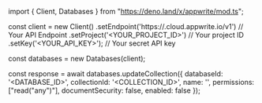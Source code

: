 import { Client, Databases } from "https://deno.land/x/appwrite/mod.ts";

const client = new Client()
    .setEndpoint('https://<REGION>.cloud.appwrite.io/v1') // Your API Endpoint
    .setProject('<YOUR_PROJECT_ID>') // Your project ID
    .setKey('<YOUR_API_KEY>'); // Your secret API key

const databases = new Databases(client);

const response = await databases.updateCollection({
    databaseId: '<DATABASE_ID>',
    collectionId: '<COLLECTION_ID>',
    name: '<NAME>',
    permissions: ["read("any")"],
    documentSecurity: false,
    enabled: false
});
